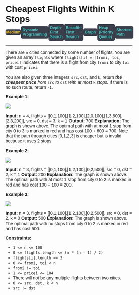 
<style>
*{
    font-family: "Plus Jakarta Sans", sans-serif;
    padding: 0;
    margin: 0;
    box-sizing: border-box;
}
.diff{
    background: #3a3f4b;
    padding: 5px;
    width: max-content;
    border-radius: 5px;
    font-size: 12px;
    font-family: "Plus Jakarta Sans", sans-serif;
    font-weight: 700;
}
</style>

# Cheapest Flights Within K Stops

<div style="display: flex; justify-content: space-between; align-items: center">
<div class="diff" style="color: #fac31d;padding: 2px; background-color: '#3a3f4b'; border-radius: 5px;">Medium</div>
<br>
<div class="diff" style="color: #46c6c2">Dynamic Programming</div>
<div class="diff" style="color: #46c6c2">Depth-First Search</div>
<div class="diff" style="color: #46c6c2">Breadth-First Search</div>
<div class="diff" style="color: #46c6c2">Graph</div>
<div class="diff" style="color: #46c6c2">Heap (Priority Queue)</div>
<div class="diff" style="color: #46c6c2">Shortest Path</div>
</div>

---

There are `n` cities connected by some number of flights. You are given an array `flights` where `flights[i] = [fromi, toi, pricei]` indicates that there is a flight from city `fromi` to city `toi` with cost `pricei`.

You are also given three integers `src`, `dst`, and `k`, return _**the cheapest price** from_ `src` _to_ `dst` _with at most_ `k` _stops._ If there is no such route, return `-1`.

**Example 1:**

![](https://assets.leetcode.com/uploads/2022/03/18/cheapest-flights-within-k-stops-3drawio.png)

**Input:** n = 4, flights = \[\[0,1,100\],\[1,2,100\],\[2,0,100\],\[1,3,600\],\[2,3,200\]\], src = 0, dst = 3, k = 1
**Output:** 700
**Explanation:**
The graph is shown above.
The optimal path with at most 1 stop from city 0 to 3 is marked in red and has cost 100 + 600 = 700.
Note that the path through cities \[0,1,2,3\] is cheaper but is invalid because it uses 2 stops.

**Example 2:**

![](https://assets.leetcode.com/uploads/2022/03/18/cheapest-flights-within-k-stops-1drawio.png)

**Input:** n = 3, flights = \[\[0,1,100\],\[1,2,100\],\[0,2,500\]\], src = 0, dst = 2, k = 1
**Output:** 200
**Explanation:**
The graph is shown above.
The optimal path with at most 1 stop from city 0 to 2 is marked in red and has cost 100 + 100 = 200.

**Example 3:**

![](https://assets.leetcode.com/uploads/2022/03/18/cheapest-flights-within-k-stops-2drawio.png)

**Input:** n = 3, flights = \[\[0,1,100\],\[1,2,100\],\[0,2,500\]\], src = 0, dst = 2, k = 0
**Output:** 500
**Explanation:**
The graph is shown above.
The optimal path with no stops from city 0 to 2 is marked in red and has cost 500.

**Constraints:**

*   `1 <= n <= 100`
*   `0 <= flights.length <= (n * (n - 1) / 2)`
*   `flights[i].length == 3`
*   `0 <= fromi, toi < n`
*   `fromi != toi`
*   `1 <= pricei <= 104`
*   There will not be any multiple flights between two cities.
*   `0 <= src, dst, k < n`
*   `src != dst`

